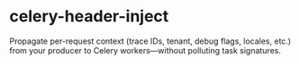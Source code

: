 # celery-header-inject
Propagate per-request context (trace IDs, tenant, debug flags, locales, etc.) from your producer to Celery workers—without polluting task signatures.
